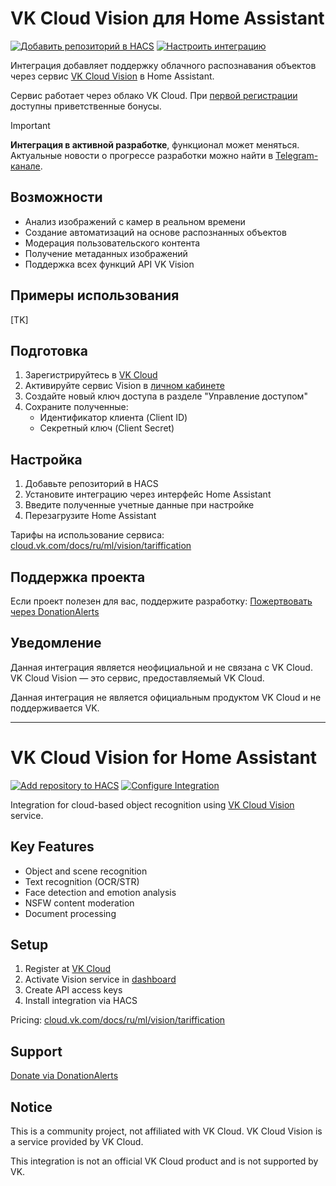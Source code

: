 # VK Cloud Vision для Home Assistant

[![Добавить репозиторий в HACS](https://my.home-assistant.io/badges/hacs_repository.svg)](https://my.home-assistant.io/redirect/hacs_repository/?owner=black-roland&repository=homeassistant-vkcloud-vision&category=integration)
[![Настроить интеграцию](https://my.home-assistant.io/badges/config_flow_start.svg)](https://my.home-assistant.io/redirect/config_flow_start/?domain=vkcloud_vision)

Интеграция добавляет поддержку облачного распознавания объектов через сервис [VK Cloud Vision](https://cloud.vk.com/vision/) в Home Assistant.

Сервис работает через облако VK Cloud. При [первой регистрации](https://cloud.vk.com/app/signup/) доступны приветственные бонусы.

> [!IMPORTANT]
> **Интеграция в активной разработке**, функционал может меняться. Актуальные новости о прогрессе разработки можно найти в [Telegram-канале](https://t.me/mansmarthome).

## Возможности

- Анализ изображений с камер в реальном времени
- Создание автоматизаций на основе распознанных объектов
- Модерация пользовательского контента
- Получение метаданных изображений
- Поддержка всех функций API VK Vision

## Примеры использования

[TK]

## Подготовка

1. Зарегистрируйтесь в [VK Cloud](https://cloud.vk.com/app/signup/)
2. Активируйте сервис Vision в [личном кабинете](https://msk.cloud.vk.com/app/services/machinelearning/vision/access/)
3. Создайте новый ключ доступа в разделе "Управление доступом"
4. Сохраните полученные:
   - Идентификатор клиента (Client ID)
   - Секретный ключ (Client Secret)

## Настройка

1. Добавьте репозиторий в HACS
2. Установите интеграцию через интерфейс Home Assistant
3. Введите полученные учетные данные при настройке
4. Перезагрузите Home Assistant

Тарифы на использование сервиса: [cloud.vk.com/docs/ru/ml/vision/tariffication](https://cloud.vk.com/docs/ru/ml/vision/tariffication)

## Поддержка проекта
Если проект полезен для вас, поддержите разработку:
[Пожертвовать через DonationAlerts](https://mansmarthome.info/donate#donationalerts)

## Уведомление

Данная интеграция является неофициальной и не связана с VK Cloud. VK Cloud Vision — это сервис, предоставляемый VK Cloud.

Данная интеграция не является официальным продуктом VK Cloud и не поддерживается VK.

---

# VK Cloud Vision for Home Assistant

[![Add repository to HACS](https://my.home-assistant.io/badges/hacs_repository.svg)](https://my.home-assistant.io/redirect/hacs_repository/?owner=black-roland&repository=homeassistant-vkcloud-vision&category=integration)
[![Configure Integration](https://my.home-assistant.io/badges/config_flow_start.svg)](https://my.home-assistant.io/redirect/config_flow_start/?domain=vkcloud_vision)

Integration for cloud-based object recognition using [VK Cloud Vision](https://cloud.vk.com/vision/) service.

## Key Features

- Object and scene recognition
- Text recognition (OCR/STR)
- Face detection and emotion analysis
- NSFW content moderation
- Document processing

## Setup

1. Register at [VK Cloud](https://cloud.vk.com/app/signup/)
2. Activate Vision service in [dashboard](https://msk.cloud.vk.com/app/services/machinelearning/vision/access/)
3. Create API access keys
4. Install integration via HACS

Pricing: [cloud.vk.com/docs/ru/ml/vision/tariffication](https://cloud.vk.com/docs/ru/ml/vision/tariffication)

## Support

[Donate via DonationAlerts](https://mansmarthome.info/donate#donationalerts)

## Notice

This is a community project, not affiliated with VK Cloud. VK Cloud Vision is a service provided by VK Cloud.

This integration is not an official VK Cloud product and is not supported by VK.
